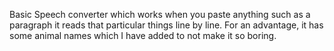 Basic Speech converter which works when you paste anything such as a paragraph it reads that particular things line by line. For an advantage, it has some animal names which I have added to not make it so boring.


